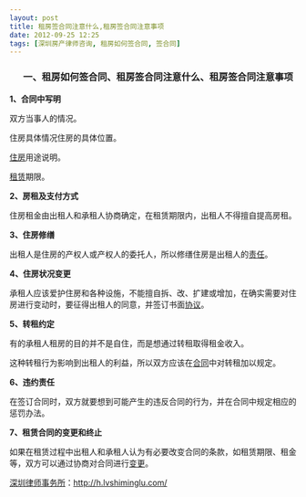 ```yaml
---
layout: post
title: 租房签合同注意什么,租房签合同注意事项
date: 2012-09-25 12:25
tags: [深圳房产律师咨询, 租房如何签合同, 签合同]
---
```

<ol>
<h3>一、租房如何签合同、租房签合同注意什么、租房签合同注意事项</h3>
</ol>
<strong>1、合同中写明</strong>

双方当事人的情况。

住房具体情况住房的具体位置。

<a href="http://h.lvshiminglu.com/law/634.html">住房</a>用途说明。

<a href="http://h.lvshiminglu.com/law/406.html">租赁</a>期限。

<strong>2、房租及支付方式</strong>

住房租金由出租人和承租人协商确定，在租赁期限内，出租人不得擅自提高房租。

<strong>3、住房修缮</strong>

出租人是住房的产权人或产权人的委托人，所以修缮住房是出租人的<a href="http://h.lvshiminglu.com/law/286.html">责任</a>。

<strong>4、住房状况变更</strong>

承租人应该爱护住房和各种设施，不能擅自拆、改、扩建或增加，在确实需要对住房进行变动时，要征得出租人的同意，并签订书面<a href="http://h.lvshiminglu.com/law/157.html">协议</a>。

<strong>5、转租约定</strong>

有的承租人租房的目的并不是自住，而是想通过转租取得租金收入。

这种转租行为影响到出租人的利益，所以双方应该在<a href="http://h.lvshiminglu.com/law/152.html">合同</a>中对转租加以规定。

<strong>6、违约责任</strong>

在签订合同时，双方就要想到可能产生的违反合同的行为，并在合同中规定相应的惩罚办法。

<strong>7、租赁合同的变更和终止</strong>

如果在租赁过程中出租人和承租人认为有必要改变合同的条款，如租赁期限、租金等，双方可以通过协商对合同进行<a href="http://h.lvshiminglu.com/law/722.html">变更</a>。

<a href="http://h.lvshiminglu.com/">深圳律师事务所</a>：<a href="http://h.lvshiminglu.com/">http://h.lvshiminglu.com/</a>

